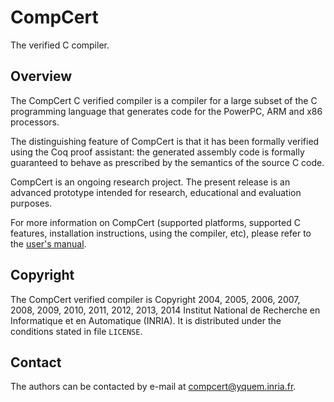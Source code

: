 # CompCert
The verified C compiler.

## Overview
The CompCert C verified compiler is a compiler for a large subset of the
C programming language that generates code for the PowerPC, ARM and x86
processors.

The distinguishing feature of CompCert is that it has been formally
verified using the Coq proof assistant: the generated assembly code is
formally guaranteed to behave as prescribed by the semantics of the
source C code.

CompCert is an ongoing research project.  The present release is an
advanced prototype intended for research, educational and evaluation
purposes.

For more information on CompCert (supported platforms, supported C
features, installation instructions, using the compiler, etc), please
refer to the [user's manual](http://compcert.inria.fr/man/).

## Copyright
The CompCert verified compiler is Copyright 2004, 2005, 2006, 2007,
2008, 2009, 2010, 2011, 2012, 2013, 2014 Institut National de Recherche en
Informatique et en Automatique (INRIA).  It is distributed under the
conditions stated in file `LICENSE`.

## Contact
The authors can be contacted by e-mail at compcert@yquem.inria.fr.
